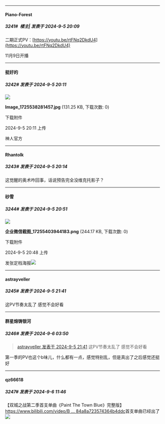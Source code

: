 ﻿
*****

####  Piano-Forest  
##### 3241#         楼主| 发表于 2024-9-5 20:09

二期正式PV：[https://youtu.be/rtFNq2DkdU4](https://youtu.be/rtFNq2DkdU4)

11月9日开播

*****

####  挺好的  
##### 3242#       发表于 2024-9-5 20:11

<img src="https://img.saraba1st.com/forum/202409/05/201127v7t4iaotl4va7jl7.jpg" referrerpolicy="no-referrer">

<strong>Image_1725538281457.jpg</strong> (131.25 KB, 下载次数: 0)

下载附件

2024-9-5 20:11 上传

神人官方


*****

####  Rhantolk  
##### 3243#       发表于 2024-9-5 20:14

这觉醒的奥术咋回事，话说预告完全没维克托影子？


*****

####  砂雪  
##### 3244#       发表于 2024-9-5 20:51

<img src="https://img.saraba1st.com/forum/202409/05/204852t1wl5ryc15dj5ctt.png" referrerpolicy="no-referrer">

<strong>企业微信截图_17255403944183.png</strong> (244.17 KB, 下载次数: 0)

下载附件

2024-9-5 20:48 上传

发张定档海报<img src="https://static.saraba1st.com/image/smiley/face2017/075.png" referrerpolicy="no-referrer">


*****

####  astrayveller  
##### 3245#       发表于 2024-9-5 21:41

这PV节奏太乱了 感觉不会好看


*****

####  群星熔铸银河  
##### 3246#       发表于 2024-9-6 03:50

<blockquote><a href="httphttps://bbs.saraba1st.com/2b/forum.php?mod=redirect&amp;goto=findpost&amp;pid=66124385&amp;ptid=2002246" target="_blank">astrayveller 发表于 2024-9-5 21:41</a>
这PV节奏太乱了 感觉不会好看</blockquote>
第一季的PV也这个b味儿，什么都有一点，感觉特别乱，但是真出了之后感觉还挺好


*****

####  qz66618  
##### 3247#       发表于 2024-9-6 11:46

【双城之战第二季首支单曲《Paint The Town Blue》完整版】 [https://www.bilibili.com/video/B ... 84a8a723574364b4ddc](https://www.bilibili.com/video/BV1CnpgeSEsB/?share_source=copy_web&amp;vd_source=bfa7be5f04ad984a8a723574364b4ddc)首支单曲已经出了<img src="https://static.saraba1st.com/image/smiley/face2017/075.png" referrerpolicy="no-referrer">

